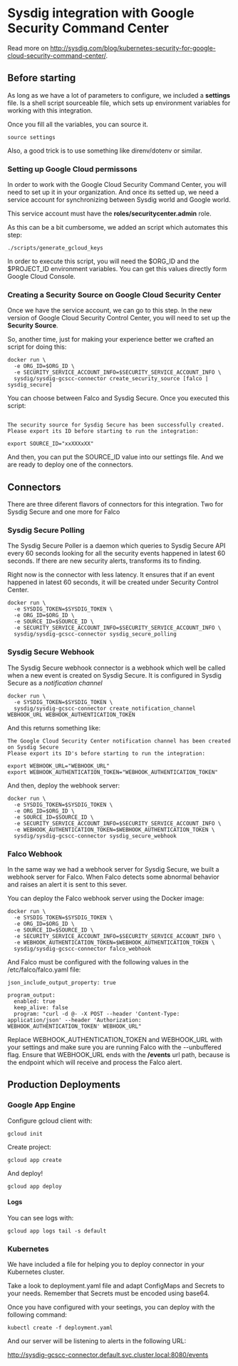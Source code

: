 # Sysdig integration with Google Security Command Center

Read more on http://sysdig.com/blog/kubernetes-security-for-google-cloud-security-command-center/.

## Before starting

As long as we have a lot of parameters to configure, we included a **settings**
file. Is a shell script sourceable file, which sets up environment variables for
working with this integration.

Once you fill all the variables, you can source it.

```shell
source settings
```

Also, a good trick is to use something like direnv/dotenv or similar.

### Setting up Google Cloud permissons

In order to work with the Google Cloud Security Command Center, you will need to
set up it in your organization. And once its setted up, we need a service account
for synchronizing between Sysdig world and Google world.

This service account must have the **roles/securitycenter.admin** role.

As this can be a bit cumbersome, we added an script which automates this step:

```shell
./scripts/generate_gcloud_keys
```

In order to execute this script, you will need the $ORG_ID and the $PROJECT_ID
environment variables. You can get this values directly form Google Cloud Console.

### Creating a Security Source on Google Cloud Security Center

Once we have the service account, we can go to this step. In the new version of
Google Cloud Security Control Center, you will need to set up the **Security Source**.

So, another time, just for making your experience better we crafted an script for doing this:

```shell
docker run \
  -e ORG_ID=$ORG_ID \
  -e SECURITY_SERVICE_ACCOUNT_INFO=$SECURITY_SERVICE_ACCOUNT_INFO \
  sysdig/sysdig-gcscc-connector create_security_source [falco | sysdig_secure]
```

You can choose between Falco and Sysdig Secure. Once you executed this script:

```shell

The security source for Sysdig Secure has been successfully created.
Please export its ID before starting to run the integration:

export SOURCE_ID="xxXXXxXX"
```

And then, you can put the SOURCE_ID value into our settings file. And we
are ready to deploy one of the connectors.

## Connectors

There are three diferent flavors of connectors for this integration. Two for
Sysdig Secure and one more for Falco

### Sysdig Secure Polling

The Sysdig Secure Poller is a daemon which queries to Sysdig Secure API every 60
seconds looking for all the security events happened in latest 60 seconds. If
there are new security alerts, transforms its to finding.

Right now is the connector with less latency. It ensures that if an event
happened in latest 60 seconds, it will be created under Security Control Center.

```shell
docker run \
  -e SYSDIG_TOKEN=$SYSDIG_TOKEN \
  -e ORG_ID=$ORG_ID \
  -e SOURCE_ID=$SOURCE_ID \
  -e SECURITY_SERVICE_ACCOUNT_INFO=$SECURITY_SERVICE_ACCOUNT_INFO \
  sysdig/sysdig-gcscc-connector sysdig_secure_polling
```

### Sysdig Secure Webhook

The Sysdig Secure webhook connector is a webhook which well be called when
a new event is created on Sysdig Secure. It is configured in Sysdig Secure as
a *notification channel*

```shell
docker run \
  -e SYSDIG_TOKEN=$SYSDIG_TOKEN \
  sysdig/sysdig-gcscc-connector create_notification_channel WEBHOOK_URL WEBHOOK_AUTHENTICATION_TOKEN
```

And this returns something like:

```shell
The Google Cloud Security Center notification channel has been created on Sysdig Secure
Please export its ID's before starting to run the integration:

export WEBHOOK_URL="WEBHOOK_URL"
export WEBHOOK_AUTHENTICATION_TOKEN="WEBHOOK_AUTHENTICATION_TOKEN"
```

And then, deploy the webhook server:

```shell
docker run \
  -e SYSDIG_TOKEN=$SYSDIG_TOKEN \
  -e ORG_ID=$ORG_ID \
  -e SOURCE_ID=$SOURCE_ID \
  -e SECURITY_SERVICE_ACCOUNT_INFO=$SECURITY_SERVICE_ACCOUNT_INFO \
  -e WEBHOOK_AUTHENTICATION_TOKEN=$WEBHOOK_AUTHENTICATION_TOKEN \
  sysdig/sysdig-gcscc-connector sysdig_secure_webhook
```

### Falco Webhook

In the same way we had a webhook server for Sysdig Secure, we built a webhook
server for Falco. When Falco detects some abnormal behavior and raises an alert
it is sent to this sever.

You can deploy the Falco webhook server using the Docker image:

```shell
docker run \
  -e SYSDIG_TOKEN=$SYSDIG_TOKEN \
  -e ORG_ID=$ORG_ID \
  -e SOURCE_ID=$SOURCE_ID \
  -e SECURITY_SERVICE_ACCOUNT_INFO=$SECURITY_SERVICE_ACCOUNT_INFO \
  -e WEBHOOK_AUTHENTICATION_TOKEN=$WEBHOOK_AUTHENTICATION_TOKEN \
  sysdig/sysdig-gcscc-connector falco_webhook
```

And Falco must be configured with the following values in the /etc/falco/falco.yaml file:

```
json_include_output_property: true

program_output:
  enabled: true
  keep_alive: false
  program: "curl -d @- -X POST --header 'Content-Type: application/json' --header 'Authorization: WEBHOOK_AUTHENTICATION_TOKEN' WEBHOOK_URL"
```

Replace WEBHOOK_AUTHENTICATION_TOKEN and WEBHOOK_URL with your settings and
make sure you are running Falco with the --unbuffered flag. Ensure that
WEBHOOK_URL ends with the **/events** url path, because is the endpoint which
will receive and process the Falco alert.

## Production Deployments

### Google App Engine

Configure gcloud client with:

```
gcloud init
```

Create project:

```
gcloud app create
```

And deploy!

```
gcloud app deploy
```

#### Logs

You can see logs with:

```
gcloud app logs tail -s default
```

### Kubernetes

We have included a file for helping you to deploy connector in your Kubernetes
cluster.

Take a look to deployment.yaml file and adapt ConfigMaps and Secrets to your
needs. Remember that Secrets must be encoded using base64.

Once you have configured with your seetings, you can deploy with the following
command:

```
kubectl create -f deployment.yaml
```

And our server will be listening to alerts in the following URL:

http://sysdig-gcscc-connector.default.svc.cluster.local:8080/events

